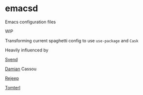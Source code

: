 emacsd
======

Emacs configuration files


WIP

Transforming current spaghetti config to use `use-package` and `Cask`

Heavily influenced by

[Svend](https://github.com/svend/dot-emacsd)

[Damian](https://github.com/DamienCassou/emacs.d) Cassou

[Rejeep](https://github.com/rejeep/emacs)

[Tomterl](https://github.com/tomterl/emacs.d)

